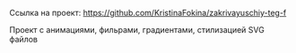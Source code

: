 Ссылка на проект: https://github.com/KristinaFokina/zakrivayuschiy-teg-f

Проект с анимациями, фильрами, градиентами, стилизацией SVG файлов
